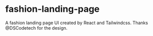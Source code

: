 # fashion-landing-page
A fashion landing page UI created by React and Tailwindcss. Thanks @DSCodetech for the design.

